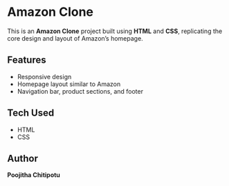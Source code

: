 # Amazon Clone

This is an **Amazon Clone** project built using **HTML** and **CSS**, replicating the core design and layout of Amazon’s homepage.

## Features
- Responsive design
- Homepage layout similar to Amazon
- Navigation bar, product sections, and footer

## Tech Used
- HTML
- CSS

## Author
**Poojitha Chitipotu**
